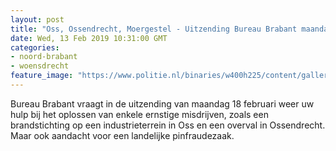 ```yaml
---
layout: post
title: "Oss, Ossendrecht, Moergestel - Uitzending Bureau Brabant maandag 18 februari"
date: Wed, 13 Feb 2019 10:31:00 GMT
categories: 
- noord-brabant 
- woensdrecht 
feature_image: "https://www.politie.nl/binaries/w400h225/content/gallery/politie/gezocht/verdachten/2019/februari/09-ob/2019009805-woninginbraak/20190218-reco-ossendrecht-1.jpg"
---
```


Bureau Brabant vraagt in de uitzending van maandag 18 februari weer uw hulp bij het oplossen van enkele ernstige misdrijven, zoals een brandstichting op een industrieterrein in Oss en een overval in Ossendrecht. Maar ook aandacht voor een landelijke pinfraudezaak.
